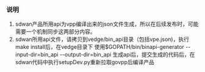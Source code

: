 ### 说明

1. sdwan产品所用api为vpp编译出来的json文件生成，所以在后续发布时，可能需要一个机制同步这两部分内容。
2. sdwan所用api文件，请拷贝到vedge/bin_api目录（包括vpe.json)，执行make install后，在vedge目录下
   使用$GOPATH/bin/binapi-generator --input-dir=bin_api --output-dir=bin_api
   生成api后，提交生成的代码后，在sdwan代码中执行setupDev.py重新拉取govpp后编译产品